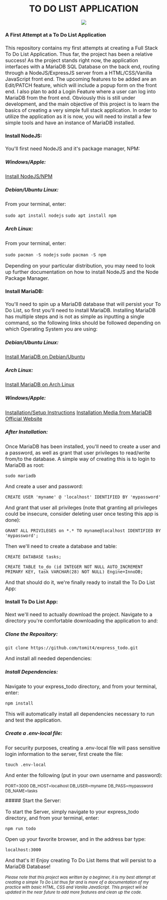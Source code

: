 <center><h1>TO DO LIST APPLICATION</h1></center>

<center><image src="./do_list.jpg"></center>

<font size = "3">

#### A First Attempt at a To Do List Application
This repository contains my first attempts at creating a Full Stack To Do List Application.  Thus far, the project has been a relative success!  As the project stands right now, the application interfaces with a MariaDB SQL Database on the back end, routing through a NodeJS/ExpressJS server from a HTML/CSS/Vanilla JavaScript front end.  The upcoming features to be added are an Edit/PATCH feature, which will include a popup form on the front end.  I also plan to add a Login Feature where a user can log into MariaDB from the front end.  Obviously this is still under development, and the main objective of this project is to learn the basics of creating a very simple full stack application.  In order to utilize the application as it is now, you will need to install a few simple tools and have an instance of MariaDB installed.

#### Install NodeJS:
You'll first need NodeJS and it's package manager, NPM:

##### Windows/Apple:

[Install NodeJS/NPM](https://nodejs.org/en/download/)

##### Debian/Ubuntu Linux:

From your terminal, enter:

```sudo apt install nodejs```
```sudo apt install npm```

##### Arch Linux:

From your terminal, enter:

```sudo pacman -S nodejs```
```sudo pacman -S npm```

Depending on your particular distribution, you may need to look up further documentation on how to install NodeJS and the Node Package Manager.

#### Install MariaDB:

You'll need to spin up a MariaDB database that will persist your To Do List, so first you'll need to install MariaDB.
Installing MariaDB has multiple steps and is not as simple as inputting a single command, so the following links should be followed depending on which Operating System you are using:

##### Debian/Ubuntu Linux:

[Install MariaDB on Debian/Ubuntu](https://www.digitalocean.com/community/tutorials/how-to-install-mariadb-on-ubuntu-20-04)

##### Arch Linux:

[Install MariaDB on Arch Linux](https://wiki.archlinux.org/title/MariaDB)

##### Windows/Apple:

[Installation/Setup Instructions](https://mid.as/kb/00197/install-configure-mariadb-on-windows)
[Installation Media from MariaDB Official Website](https://downloads.mariadb.org/)

##### After Installation:

Once MariaDB has been installed, you'll need to create a user and a password, as well as grant that user privileges to read/write from/to the database.  A simple way of creating this is to login to MariaDB as root:

```sudo mariadb```

And create a user and password:

```CREATE USER 'myname' @ 'localhost' IDENTIFIED BY 'mypassword'```

And grant that user all privileges (note that granting all privileges could be insecure, consider deleting user once testing this app is done):

```GRANT ALL PRIVILEGES on *.* TO myname@localhost IDENTIFIED BY 'mypassword';```

Then we'll need to create a database and table:

```CREATE DATABASE tasks;```

```CREATE TABLE to_do (id INTEGER NOT NULL AUTO_INCREMENT PRIMARY KEY, task VARCHAR(28) NOT NULL) Engine=InnoDB;```

And that should do it, we're finally ready to install the To Do List App:

#### Install To Do List App:

Next we'll need to actually download the project.  Navigate to a directory you're comfortable downloading the application to and:

##### Clone the Repository:

```git clone https://github.com/tomit4/express_todo.git```

And install all needed dependencies:

##### Install Dependencies:

Navigate to your express_todo directory, and from your terminal, enter:

```npm install```

This will automatically install all dependencies necessary to run and test the application.

##### Create a .env-local file:

For security purposes, creating a .env-local file will pass sensitive login information to the server, first create the file:

```touch .env-local```

And enter the following (put in your own username and password):

<font size="2">

PORT=3000
DB_HOST=localhost
DB_USER=myname
DB_PASS=mypassword
DB_NAME=tasks


<font size="3">
##### Start the Server:

To start the Server, simply navigate to your express_todo directory, and from your terminal, enter:

```npm run todo```

Open up your favorite browser, and in the address bar type:

```localhost:3000```

And that's it!  Enjoy creating To Do List Items that will persist to a MariaDB Database!

<font size="2">

*Please note that this project was written by a beginner, it is my best attempt at creating a simple To Do List thus far and is more of a documentation of my practice with basic HTML, CSS and Vanilla JavaScript.  This project will be updated in the near future to add more features and clean up the code.*